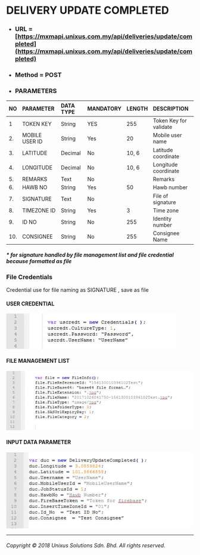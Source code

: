 # DELIVERY UPDATE COMPLETED

* ### URL = [https://mxmapi.unixus.com.my/api/deliveries/update/completed](https://mxmapi.unixus.com.my/api/deliveries/update/completed)
* ### Method = POST
* ### PARAMETERS

| NO | PARAMETER | DATA TYPE | MANDATORY | LENGTH | DESCRIPTION |
| :--- | :--- | :--- | :--- | :--- | :--- |
| 1 | TOKEN KEY | String | YES | 255 | Token Key for validate |
| 2. | MOBILE USER ID | String | Yes | 20 | Mobile user name |
| 3. | LATITUDE | Decimal | No | 10, 6 | Latitude coordinate |
| 4. | LONGITUDE | Decimal | No | 10, 6 | Longitude coordinate |
| 5. | REMARKS | Text | No |  | Remarks |
| 6. | HAWB NO | String | Yes | 50 | Hawb number |
| 7. | SIGNATURE | Text | No |  | File of signature |
| 8. | TIMEZONE ID | String | Yes | 3 | Time zone |
| 9. | ID NO | String | No | 255 | Identity number |
| 10. | CONSIGNEE | String | No | 255 | Consignee Name |

##### \* for signature handled by file management list and file credential because formatted as file

### File Credentials

Credential use for file naming as SIGNATURE , save as file

#### USER CREDENTIAL

![](/assets/usrcred.JPG)

#### FILE MANAGEMENT LIST

![](/assets/fileinfor.JPG)

#### INPUT DATA PARAMETER

![](/assets/decom.JPG)

---

###### Copyright © 2018 Unixus Solutions Sdn. Bhd. All rights reserved.



